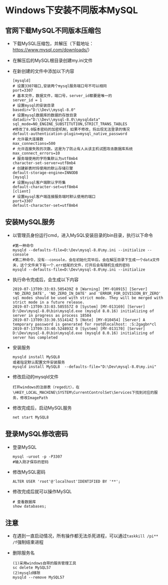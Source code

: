 #  Windows下安装不同版本MySQL

##  官网下载MySQL不同版本压缩包

* 下载MySQL压缩包，并解压（下载地址：<https://www.mysql.com/downloads/>）

* 在解压后的MySQL根目录创建my.ini文件

* 在新创建的文件中添加以下内容

  ~~~shell
  [mysqld]
  # 设置3307端口,安装两个mysql服务端口号不可以相同
  port=3307
  # 基本文件，数据文件，端口号，server_id都要是唯一的
  server_id = 1
  # 设置mysql的安装目录
  basedir="D:\\Dev\\mysql-8.0" 
  # 设置mysql数据库的数据的存放目录
  datadir="D:\\Dev\\mysql-8.0\\mysqldata"
  sql_mode=NO_ENGINE_SUBSTITUTION,STRICT_TRANS_TABLES 
  #修改了8.0版本密码的加密机制，如果不修改，将出现无法登录的情况
  default-authentication-plugin=mysql_native_password
  # 允许最大连接数
  max_connections=500
  # 允许连接失败的次数。这是为了防止有人从该主机试图攻击数据库系统
  max_connect_errors=10
  # 服务端使用的字符集默认为utf8mb4
  character-set-server=utf8mb4
  # 创建新表时将使用的默认存储引擎
  default-storage-engine=INNODB
  [mysql]
  # 设置mysql客户端默认字符集
  default-character-set=utf8mb4
  [client]
  # 设置mysql客户端连接服务端时默认使用的端口
  port=3307
  default-character-set=utf8mb4
  ~~~

##  安装MySQL服务

* 以管理员身份运行cmd，进入MySQL安装目录的bin目录，执行以下命令

  ~~~shell
  #第一种命令
  mysqld --defaults-file=D:\Dev\mysql-8.0\my.ini --initialize --console
  #第二种命令，没有--console，会在初始化完毕后，会在解压目录下生成一个data文件夹，这个文件夹下有一个.err结尾的文件，打开后会有随机生成的密码
  mysqld --defaults-file=D:\Dev\mysql-8.0\my.ini --initialize
  ~~~

* 执行命令完成后，会生成以下内容

  ~~~
  2019-07-13T09:33:03.505439Z 0 [Warning] [MY-010915] [Server] 'NO_ZERO_DATE', 'NO_ZERO_IN_DATE' and 'ERROR_FOR_DIVISION_BY_ZERO' sql modes should be used with strict mode. They will be merged with strict mode in a future release.
  2019-07-13T09:33:03.505557Z 0 [System] [MY-013169] [Server] D:\Dev\mysql-8.0\bin\mysqld.exe (mysqld 8.0.16) initializing of server in progress as process 18584
  2019-07-13T09:33:30.551414Z 5 [Note] [MY-010454] [Server] A temporary password is generated for root@localhost: :S:2gagbn*cl
  2019-07-13T09:33:40.524893Z 0 [System] [MY-013170] [Server] D:\Dev\mysql-8.0\bin\mysqld.exe (mysqld 8.0.16) initializing of server has completed
  ~~~

* 安装服务

  ~~~
  mysqld install MySQL8
  或者指定默认配置文件安装服务
  mysqld install MySQL8  --defaults-file="D:\Dev\mysql-8.0\my.ini"
  ~~~

* 修改启动的mysqld文件

  ~~~
  打开windows的注册表（regedit），在\HKEY_LOCAL_MACHINE\SYSTEM\CurrentControlSet\Services下找到对应的服务，修改ImagePath
  ~~~

* 修改完成后，启动MySQL服务

  ~~~
  net start MySQL8
  ~~~

##  登录MySQL修改密码

* 登录MySQL

  ~~~shell
  mysql -uroot -p -P3307
  #输入刚才保存的密码
  ~~~

* 修改MySQL密码

  ~~~mysql
  ALTER USER 'root'@'localhost'IDENTIFIED BY '**';
  ~~~

* 修改完成后就可以操作MySQL

  ~~~mysql
  # 查看数据库
  show databases;
  ~~~

##  注意

* 在遇到一直启动情况，所有操作都无法杀死进程，可以通过`taskkill /pi** /f`强制结束进程

* 删除服务名

  ~~~
  (1)采用windows自带的服务管理工具
  sc delete MySQL57
  (2)mysqld移除
  mysqld --remove MySQL57 
  ~~~

  